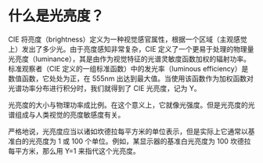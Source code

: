 # 什么是光亮度？

CIE 将亮度（brightness）定义为一种视觉感官属性，根据一个区域（主观感觉上）发出了多少光。由于亮度感知非常复杂，CIE 定义了一个更易于处理的物理量光亮度（luminance），其是由作为视觉特征的光谱灵敏度函数加权的辐射功率。标准观察者（CIE 定义的一组标准函数）中的发光率（luminous efficiency）是数值函数，它处处为正，在 555nm 出达到最大值。当使用该函数作为加权函数对光谱功率分布进行积分时，我们就得到了 CIE 光亮度，记为 Y。

光亮度的大小与物理功率成比例。在这个意义上，它就像光强度。但是光亮度的光谱组成与人类视觉的亮度敏感度有关。

严格地说，光亮度应当以诸如坎德拉每平方米的单位表示，但是实际上它通常以基准白的光亮度为 1 或 100 个单位。例如，某显示器的基准白光亮度为 100 坎德拉每平方米，那么用 Y=1 来指代这个光亮度。
